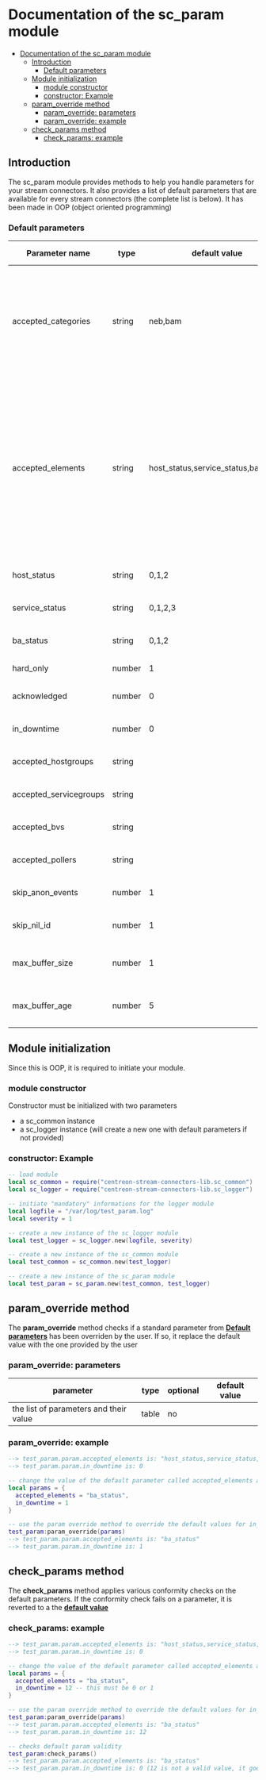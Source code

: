 # Documentation of the sc_param module

- [Documentation of the sc_param module](#documentation-of-the-sc_param-module)
  - [Introduction](#introduction)
    - [Default parameters](#default-parameters)
  - [Module initialization](#module-initialization)
    - [module constructor](#module-constructor)
    - [constructor: Example](#constructor-example)
  - [param_override method](#param_override-method)
    - [param_override: parameters](#param_override-parameters)
    - [param_override: example](#param_override-example)
  - [check_params method](#check_params-method)
    - [check_params: example](#check_params-example)

## Introduction

The sc_param module provides methods to help you handle parameters for your stream connectors. It also provides a list of default parameters that are available for every stream connectors (the complete list is below). It has been made in OOP (object oriented programming)

### Default parameters

| Parameter name         | type   | default value                        | description                                                                                                                                                 | default scope                                                             | additionnal informations                                                                                                                                                                                                                                                                      |
| ---------------------- | ------ | ------------------------------------ | ----------------------------------------------------------------------------------------------------------------------------------------------------------- | ------------------------------------------------------------------------- | --------------------------------------------------------------------------------------------------------------------------------------------------------------------------------------------------------------------------------------------------------------------------------------------- |
| accepted_categories    | string | neb,bam                              | each event is linked to a broker category that we can use to filter events                                                                                  |                                                                           | it is a coma separated list, can use "neb", "bam", "storage". Storage is deprecated, use "neb" to get metrics data [more informations](https://docs.centreon.com/current/en/developer/developer-broker-bbdo.html#event-categories)                                                            |
| accepted_elements      | string | host_status,service_status,ba_status |                                                                                                                                                             | each event is linked to a broker element that we can use to filter events | it is a coma separated list, can use any type in the "neb", "bam" and "storage" tables [described here](https://docs.centreon.com/current/en/developer/developer-broker-bbdo.html#neb) (you must use lower case and replace blank space with underscore. "Host status" becomes "host_status") |
| host_status            | string | 0,1,2                                | coma separated list of accepted host status (0 = UP, 1 = DOWN, 2 = UNREACHABLE)                                                                             |                                                                           |                                                                                                                                                                                                                                                                                               |
| service_status         | string | 0,1,2,3                              | coma separated list of accepted services status (0 = OK, 1 = WARNING, 2 = CRITICAL, 3 = UNKNOWN)                                                            |                                                                           |                                                                                                                                                                                                                                                                                               |
| ba_status              | string | 0,1,2                                | coma separated list of accepted BA status (0 = OK, 1 = WARNING, 2 = CRITICAL)                                                                               |                                                                           |                                                                                                                                                                                                                                                                                               |
| hard_only              | number | 1                                    | accept only events that are in a HARD state (use 0 to accept SOFT state too)                                                                                | host_status(neb), service_status(neb)                                     |                                                                                                                                                                                                                                                                                               |
| acknowledged           | number | 0                                    | accept only events that aren't acknowledged (use 1 to accept acknowledged events too)                                                                       | host_status(neb), service_status(neb)                                     |                                                                                                                                                                                                                                                                                               |
| in_downtime            | number | 0                                    | accept only events that aren't in downtime (use 1 to accept events that are in downtime too)                                                                | host_status(neb), service_status(neb), ba_status(bam)                     |                                                                                                                                                                                                                                                                                               |
| accepted_hostgroups    | string |                                      | coma separated list of hostgroups that are accepted (for example: my_hostgroup_1,my_hostgroup_2)                                                            | host_status(neb), service_status(neb)                                     |                                                                                                                                                                                                                                                                                               |
| accepted_servicegroups | string |                                      | coma separated list of servicegroups that are accepted (for example: my_servicegroup_1,my_servicegroup_2)                                                   | service_status(neb)                                                       |                                                                                                                                                                                                                                                                                               |
| accepted_bvs           | string |                                      | coma separated list of BVs that are accepted (for example: my_bv_1,my_bv_2)                                                                                 | ba_status(bam)                                                            |                                                                                                                                                                                                                                                                                               |
| accepted_pollers       | string |                                      | coma separated list of pollers that are accepted (for example: my_poller_1,my_poller_2)                                                                     | host_status(neb), service_status(neb)                                     |                                                                                                                                                                                                                                                                                               |
| skip_anon_events       | number | 1                                    | filter out events if their name can't be found in the broker cache (use 0 to accept them)                                                                   | host_status(neb), service_status(neb), ba_status(bam)                     |                                                                                                                                                                                                                                                                                               |
| skip_nil_id            | number | 1                                    | filter out events if their ID is nil (use 0 to accept them. YOU SHOULDN'T DO THAT)                                                                          | host_status(neb), service_status(neb), ba_status(bam)                     |                                                                                                                                                                                                                                                                                               |
| max_buffer_size        | number | 1                                    | this is the number of events the stream connector is going to store before sending them. (bulk send is made using a value above 1).                         |                                                                           |                                                                                                                                                                                                                                                                                               |
| max_buffer_age         | number | 5                                    | if no new event has been stored in the buffer in the past 5 seconds, all stored events are going to be sent even if the max_buffer_size hasn't been reached |                                                                           |                                                                                                                                                                                                                                                                                               |

## Module initialization

Since this is OOP, it is required to initiate your module.

### module constructor

Constructor must be initialized with two parameters

- a sc_common instance
- a sc_logger instance (will create a new one with default parameters if not provided)

### constructor: Example

```lua
-- load module
local sc_common = require("centreon-stream-connectors-lib.sc_common")
local sc_logger = require("centreon-stream-connectors-lib.sc_logger")

-- initiate "mandatory" informations for the logger module
local logfile = "/var/log/test_param.log"
local severity = 1

-- create a new instance of the sc_logger module
local test_logger = sc_logger.new(logfile, severity)

-- create a new instance of the sc_common module
local test_common = sc_common.new(test_logger)

-- create a new instance of the sc_param module
local test_param = sc_param.new(test_common, test_logger)
```

## param_override method

The **param_override** method checks if a standard parameter from [**Default parameters**](#default-parameters) has been overriden by the user. If so, it replace the default value with the one provided by the user

### param_override: parameters

| parameter                              | type  | optional | default value |
| -------------------------------------- | ----- | -------- | ------------- |
| the list of parameters and their value | table | no       |               |

### param_override: example

```lua
--> test_param.param.accepted_elements is: "host_status,service_status,ba_status"
--> test_param.param.in_downtime is: 0

-- change the value of the default parameter called accepted_elements and in_downtime (normally they come from the web configuration, we just simulate this behavior in this example)
local params = {
  accepted_elements = "ba_status",
  in_downtime = 1
}

-- use the param override method to override the default values for in_downtime and accepted_elements 
test_param:param_override(params)
--> test_param.param.accepted_elements is: "ba_status"
--> test_param.param.in_downtime is: 1
```

## check_params method

The **check_params** method applies various conformity checks on the default parameters. If the conformity check fails on a parameter, it is reverted to a the [**default value**](#default-parameters)

### check_params: example

```lua
--> test_param.param.accepted_elements is: "host_status,service_status,ba_status"
--> test_param.param.in_downtime is: 0

-- change the value of the default parameter called accepted_elements and in_downtime (normally they come from the web configuration, we just simulate this behavior in this example)
local params = {
  accepted_elements = "ba_status",
  in_downtime = 12 -- this must be 0 or 1 
}

-- use the param override method to override the default values for in_downtime and accepted_elements 
test_param:param_override(params)
--> test_param.param.accepted_elements is: "ba_status"
--> test_param.param.in_downtime is: 12

-- checks default param validity
test_param:check_params()
--> test_param.param.accepted_elements is: "ba_status"
--> test_param.param.in_downtime is: 0 (12 is not a valid value, it goes back to the default one)
```

